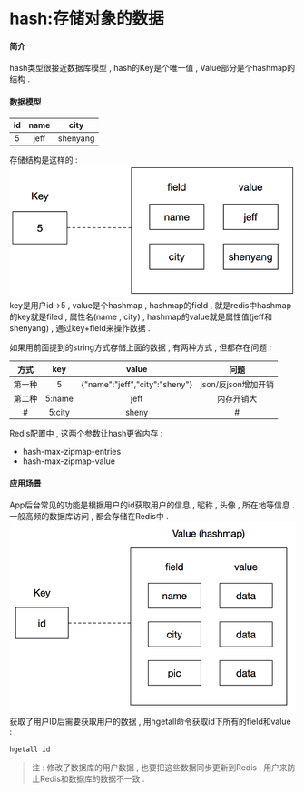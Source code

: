 # hash:存储对象的数据

#### 简介

hash类型很接近数据库模型 , hash的Key是个唯一值 , Value部分是个hashmap的结构 .

#### 数据模型

| id | name | city |
| :---: | :---: | :---: |
| 5 | jeff | shenyang |

存储结构是这样的 : ![](/assets/hash2.png)key是用户id-&gt;5 , value是个hashmap , hashmap的field , 就是redis中hashmap的key就是filed , 属性名\(name , city\) , hashmap的value就是属性值\(jeff和shenyang\) , 通过key+field来操作数据 .

如果用前面提到的string方式存储上面的数据 , 有两种方式 , 但都存在问题 :

| 方式 | key | value | 问题 |
| :---: | :---: | :---: | :---: |
| 第一种 | 5 | {"name":"jeff","city":"sheny"} | json/反json增加开销 |
| 第二种 | 5:name | jeff | 内存开销大 |
| \# | 5:city | sheny | \# |

Redis配置中 , 这两个参数让hash更省内存 :

* hash-max-zipmap-entries
* hash-max-zipmap-value

#### 应用场景

App后台常见的功能是根据用户的id获取用户的信息 , 昵称 , 头像 , 所在地等信息 . 一般高频的数据库访问 , 都会存储在Redis中 . ![](/assets/hashmap.png)获取了用户ID后需要获取用户的数据 , 用hgetall命令获取id下所有的field和value : 

```
hgetall id
```

> 注 : 修改了数据库的用户数据 , 也要把这些数据同步更新到Redis , 用户来防止Redis和数据库的数据不一致 .




